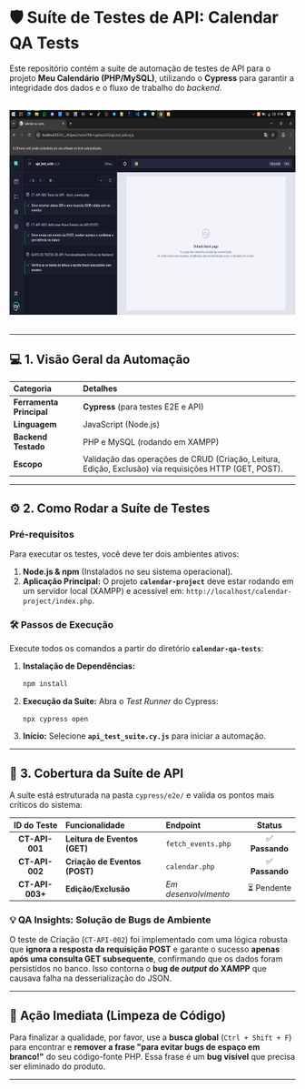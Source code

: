 # 🛡️ Suíte de Testes de API: Calendar QA Tests

Este repositório contém a suíte de automação de testes de API para o projeto **Meu Calendário (PHP/MySQL)**, utilizando o **Cypress** para garantir a integridade dos dados e o fluxo de trabalho do *backend*.

<p align="center">
    <img height="360" src="img/1.png" alt="Captura de testes"/>
  </a>
</p>

---

## 💻 1. Visão Geral da Automação

| Categoria | Detalhes |
| :--- | :--- |
| **Ferramenta Principal** | **Cypress** (para testes E2E e API) |
| **Linguagem** | JavaScript (Node.js) |
| **Backend Testado** | PHP e MySQL (rodando em XAMPP) |
| **Escopo** | Validação das operações de CRUD (Criação, Leitura, Edição, Exclusão) via requisições HTTP (GET, POST). |

---

## ⚙️ 2. Como Rodar a Suíte de Testes

### Pré-requisitos
Para executar os testes, você deve ter dois ambientes ativos:
1.  **Node.js & npm** (Instalados no seu sistema operacional).
2.  **Aplicação Principal:** O projeto **`calendar-project`** deve estar rodando em um servidor local (XAMPP) e acessível em: `http://localhost/calendar-project/index.php`.

### 🛠️ Passos de Execução

Execute todos os comandos a partir do diretório **`calendar-qa-tests`**:

1.  **Instalação de Dependências:**
    ```bash
    npm install
    ```
2.  **Execução da Suíte:**
    Abra o *Test Runner* do Cypress:
    ```bash
    npx cypress open
    ```
3.  **Início:** Selecione **`api_test_suite.cy.js`** para iniciar a automação.

---

## 🎯 3. Cobertura da Suíte de API

A suíte está estruturada na pasta `cypress/e2e/` e valida os pontos mais críticos do sistema:

| ID do Teste | Funcionalidade | Endpoint | Status |
| :---: | :--- | :--- | :---: |
| **CT-API-001** | **Leitura de Eventos (GET)** | `fetch_events.php` | ✅ **Passando** |
| **CT-API-002** | **Criação de Eventos (POST)** | `calendar.php` | ✅ **Passando** |
| **CT-API-003+** | **Edição/Exclusão** | *Em desenvolvimento* | ⏳ Pendente |

### 💡 QA Insights: Solução de Bugs de Ambiente
O teste de Criação (`CT-API-002`) foi implementado com uma lógica robusta que **ignora a resposta da requisição POST** e garante o sucesso **apenas após uma consulta GET subsequente**, confirmando que os dados foram persistidos no banco. Isso contorna o **bug de *output* do XAMPP** que causava falha na desserialização do JSON.

---

## 🚨 Ação Imediata (Limpeza de Código)

Para finalizar a qualidade, por favor, use a **busca global** (`Ctrl + Shift + F`) para encontrar e **remover a frase "para evitar bugs de espaço em branco!"** do seu código-fonte PHP. Essa frase é um **bug visível** que precisa ser eliminado do produto.

---
